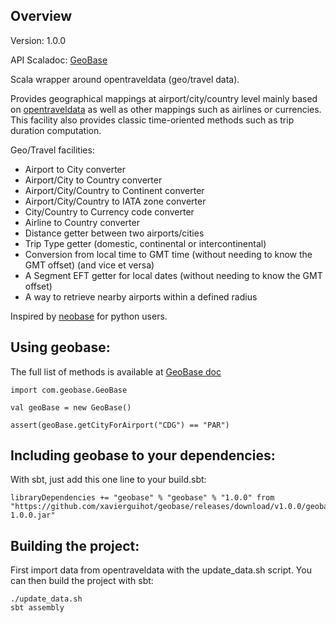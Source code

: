 ## Overview


Version: 1.0.0

API Scaladoc: [GeoBase](http://xavierguihot.github.io/geobase)

Scala wrapper around opentraveldata (geo/travel data).

Provides geographical mappings at airport/city/country level mainly based on
[opentraveldata](https://github.com/opentraveldata/opentraveldata) as well as
other mappings such as airlines or currencies. This facility also provides
classic time-oriented methods such as trip duration computation.

Geo/Travel facilities:

* Airport to City converter
* Airport/City to Country converter
* Airport/City/Country to Continent converter
* Airport/City/Country to IATA zone converter
* City/Country to Currency code converter
* Airline to Country converter
* Distance getter between two airports/cities
* Trip Type getter (domestic, continental or intercontinental)
* Conversion from local time to GMT time (without needing to know the GMT offset) (and vice et versa)
* A Segment EFT getter for local dates (without needing to know the GMT offset)
* A way to retrieve nearby airports within a defined radius

Inspired by [neobase](https://github.com/alexprengere/neobase) for python users.


## Using geobase:


The full list of methods is available at
[GeoBase doc](http://xavierguihot.github.io/geobase)

	import com.geobase.GeoBase

	val geoBase = new GeoBase()

	assert(geoBase.getCityForAirport("CDG") == "PAR")


## Including geobase to your dependencies:


With sbt, just add this one line to your build.sbt:

	libraryDependencies += "geobase" % "geobase" % "1.0.0" from "https://github.com/xavierguihot/geobase/releases/download/v1.0.0/geobase-1.0.0.jar"


## Building the project:


First import data from opentraveldata with the update_data.sh script. You can
then build the project with sbt:

	./update_data.sh
	sbt assembly

